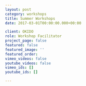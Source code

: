 ```yaml
---
layout: post
category: workshops
title: Summer Workshops
date: 2017-03-01T00:00:00.000+00:00

client: OKIDO
role: Workshop Facilitator
project_page: false
featured: false
featured_image: ''
featured_order: 
vimeo_videos: false
youtube_videos: false
vimeo_ids: []
youtube_ids: []

---
```

